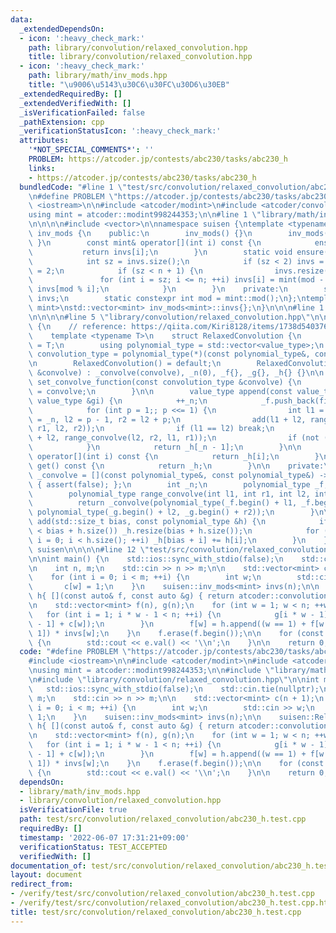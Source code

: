 ```yaml
---
data:
  _extendedDependsOn:
  - icon: ':heavy_check_mark:'
    path: library/convolution/relaxed_convolution.hpp
    title: library/convolution/relaxed_convolution.hpp
  - icon: ':heavy_check_mark:'
    path: library/math/inv_mods.hpp
    title: "\u9006\u5143\u30C6\u30FC\u30D6\u30EB"
  _extendedRequiredBy: []
  _extendedVerifiedWith: []
  _isVerificationFailed: false
  _pathExtension: cpp
  _verificationStatusIcon: ':heavy_check_mark:'
  attributes:
    '*NOT_SPECIAL_COMMENTS*': ''
    PROBLEM: https://atcoder.jp/contests/abc230/tasks/abc230_h
    links:
    - https://atcoder.jp/contests/abc230/tasks/abc230_h
  bundledCode: "#line 1 \"test/src/convolution/relaxed_convolution/abc230_h.test.cpp\"\
    \n#define PROBLEM \"https://atcoder.jp/contests/abc230/tasks/abc230_h\"\n\n#include\
    \ <iostream>\n\n#include <atcoder/modint>\n#include <atcoder/convolution>\n\n\
    using mint = atcoder::modint998244353;\n\n#line 1 \"library/math/inv_mods.hpp\"\
    \n\n\n\n#include <vector>\n\nnamespace suisen {\ntemplate <typename mint>\nclass\
    \ inv_mods {\n    public:\n        inv_mods() {}\n        inv_mods(int n) { ensure(n);\
    \ }\n        const mint& operator[](int i) const {\n            ensure(i);\n \
    \           return invs[i];\n        }\n        static void ensure(int n) {\n\
    \            int sz = invs.size();\n            if (sz < 2) invs = {0, 1}, sz\
    \ = 2;\n            if (sz < n + 1) {\n                invs.resize(n + 1);\n \
    \               for (int i = sz; i <= n; ++i) invs[i] = mint(mod - mod / i) *\
    \ invs[mod % i];\n            }\n        }\n    private:\n        static std::vector<mint>\
    \ invs;\n        static constexpr int mod = mint::mod();\n};\ntemplate <typename\
    \ mint>\nstd::vector<mint> inv_mods<mint>::invs{};\n}\n\n\n#line 1 \"library/convolution/relaxed_convolution.hpp\"\
    \n\n\n\n#line 5 \"library/convolution/relaxed_convolution.hpp\"\n\nnamespace suisen\
    \ {\n    // reference: https://qiita.com/Kiri8128/items/1738d5403764a0e26b4c\n\
    \    template <typename T>\n    struct RelaxedConvolution {\n        using value_type\
    \ = T;\n        using polynomial_type = std::vector<value_type>;\n        using\
    \ convolution_type = polynomial_type(*)(const polynomial_type&, const polynomial_type&);\n\
    \n        RelaxedConvolution() = default;\n        RelaxedConvolution(const convolution_type\
    \ &convolve) : _convolve(convolve), _n(0), _f{}, _g{}, _h{} {}\n\n        void\
    \ set_convolve_function(const convolution_type &convolve) {\n            _convolve\
    \ = convolve;\n        }\n\n        value_type append(const value_type &fi, const\
    \ value_type &gi) {\n            ++_n;\n            _f.push_back(fi), _g.push_back(gi);\n\
    \            for (int p = 1;; p <<= 1) {\n                int l1 = _n - p, r1\
    \ = _n, l2 = p - 1, r2 = l2 + p;\n                add(l1 + l2, range_convolve(l1,\
    \ r1, l2, r2));\n                if (l1 == l2) break;\n                add(l1\
    \ + l2, range_convolve(l2, r2, l1, r1));\n                if (not (_n & p)) break;\n\
    \            }\n            return _h[_n - 1];\n        }\n\n        const value_type&\
    \ operator[](int i) const {\n            return _h[i];\n        }\n        polynomial_type\
    \ get() const {\n            return _h;\n        }\n\n    private:\n        convolution_type\
    \ _convolve = [](const polynomial_type&, const polynomial_type&) -> polynomial_type\
    \ { assert(false); };\n        int _n;\n        polynomial_type _f, _g, _h;\n\n\
    \        polynomial_type range_convolve(int l1, int r1, int l2, int r2) {\n  \
    \          return _convolve(polynomial_type(_f.begin() + l1, _f.begin() + r1),\
    \ polynomial_type(_g.begin() + l2, _g.begin() + r2));\n        }\n\n        void\
    \ add(std::size_t bias, const polynomial_type &h) {\n            if (_h.size()\
    \ < bias + h.size()) _h.resize(bias + h.size());\n            for (std::size_t\
    \ i = 0; i < h.size(); ++i) _h[bias + i] += h[i];\n        }\n    };\n} // namespace\
    \ suisen\n\n\n\n#line 12 \"test/src/convolution/relaxed_convolution/abc230_h.test.cpp\"\
    \n\nint main() {\n    std::ios::sync_with_stdio(false);\n    std::cin.tie(nullptr);\n\
    \n    int n, m;\n    std::cin >> n >> m;\n\n    std::vector<mint> c(n + 1);\n\
    \    for (int i = 0; i < m; ++i) {\n        int w;\n        std::cin >> w;\n \
    \       c[w] = 1;\n    }\n    suisen::inv_mods<mint> invs(n);\n\n    suisen::RelaxedConvolution<mint>\
    \ h{ [](const auto& f, const auto &g) { return atcoder::convolution(f, g); } };\n\
    \n    std::vector<mint> f(n), g(n);\n    for (int w = 1; w < n; ++w) {\n     \
    \   for (int i = 1; i * w - 1 < n; ++i) {\n            g[i * w - 1] += w * (f[w\
    \ - 1] + c[w]);\n        }\n        f[w] = h.append((w == 1) + f[w - 1], g[w -\
    \ 1]) * invs[w];\n    }\n    f.erase(f.begin());\n\n    for (const auto &e : f)\
    \ {\n        std::cout << e.val() << '\\n';\n    }\n\n    return 0;\n}\n"
  code: "#define PROBLEM \"https://atcoder.jp/contests/abc230/tasks/abc230_h\"\n\n\
    #include <iostream>\n\n#include <atcoder/modint>\n#include <atcoder/convolution>\n\
    \nusing mint = atcoder::modint998244353;\n\n#include \"library/math/inv_mods.hpp\"\
    \n#include \"library/convolution/relaxed_convolution.hpp\"\n\nint main() {\n \
    \   std::ios::sync_with_stdio(false);\n    std::cin.tie(nullptr);\n\n    int n,\
    \ m;\n    std::cin >> n >> m;\n\n    std::vector<mint> c(n + 1);\n    for (int\
    \ i = 0; i < m; ++i) {\n        int w;\n        std::cin >> w;\n        c[w] =\
    \ 1;\n    }\n    suisen::inv_mods<mint> invs(n);\n\n    suisen::RelaxedConvolution<mint>\
    \ h{ [](const auto& f, const auto &g) { return atcoder::convolution(f, g); } };\n\
    \n    std::vector<mint> f(n), g(n);\n    for (int w = 1; w < n; ++w) {\n     \
    \   for (int i = 1; i * w - 1 < n; ++i) {\n            g[i * w - 1] += w * (f[w\
    \ - 1] + c[w]);\n        }\n        f[w] = h.append((w == 1) + f[w - 1], g[w -\
    \ 1]) * invs[w];\n    }\n    f.erase(f.begin());\n\n    for (const auto &e : f)\
    \ {\n        std::cout << e.val() << '\\n';\n    }\n\n    return 0;\n}"
  dependsOn:
  - library/math/inv_mods.hpp
  - library/convolution/relaxed_convolution.hpp
  isVerificationFile: true
  path: test/src/convolution/relaxed_convolution/abc230_h.test.cpp
  requiredBy: []
  timestamp: '2022-06-07 17:31:21+09:00'
  verificationStatus: TEST_ACCEPTED
  verifiedWith: []
documentation_of: test/src/convolution/relaxed_convolution/abc230_h.test.cpp
layout: document
redirect_from:
- /verify/test/src/convolution/relaxed_convolution/abc230_h.test.cpp
- /verify/test/src/convolution/relaxed_convolution/abc230_h.test.cpp.html
title: test/src/convolution/relaxed_convolution/abc230_h.test.cpp
---
```


